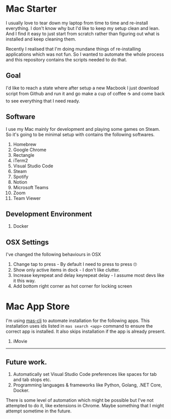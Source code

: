 # Mac Starter 

I usually love to tear down my laptop from time to time and re-install everything. I don't know why but I'd like to keep my setup clean and lean. And I find it easy to just start from scratch rather than figuring out what is installed and keep cleaning them. 

Recently I realised that I'm doing mundane things of re-installing applications which was not fun. So I wanted to automate the whole process and this repository contains the scripts needed to do that.

## Goal

I'd like to reach a state where after setup a new Macbook I just download script from Github and run it and go make a cup of coffee ☕️ and come back to see everything that I need ready.

## Software

I use my Mac mainly for development and playing some games on Steam. So it's going to be minimal setup with contains the following softwares.

1. Homebrew
2. Google Chrome
3. Rectangle
4. iTerm2
5. Visual Studio Code
6. Steam
7. Spotify 
8. Notion
9. Microsoft Teams
10. Zoom
11. Team Viewer

## Development Environment

1. Docker

## OSX Settings

I've changed the following behaviours in OSX

1. Change tap to press - By default I need to press to press 🙄
2. Show only active items in dock - I don't like clutter.
3. Increase keyrepeat and delay keyrepeat delay - I assume most devs like it this way.
4. Add bottom right corner as hot corner for locking screen

# Mac App Store

I'm using [mas-cli](https://github.com/mas-cli/mas) to automate installation for the following apps. This installation uses ids listed in `mas search <app>` command to ensure the correct app is installed. It also skips installation if the app is already present.

1. iMovie

---

## Future work.

1. Automatically set Visual Studio Code preferences like spaces for tab and tab stops etc.
2. Programming languages & frameworks like Python, Golang, .NET Core, Docker.

There is some level of automation which might be possible but I've not attempted to do it, like extensions in Chrome. Maybe something that I might attempt sometime in the future.